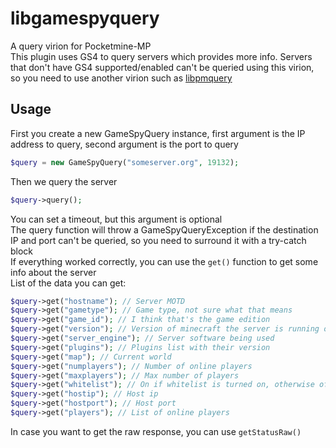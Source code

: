 # libgamespyquery
A query virion for Pocketmine-MP\
This plugin uses GS4 to query servers which provides more info. Servers that don't have GS4 supported/enabled can't be queried using this virion, so you need to use another virion such as [libpmquery](https://github.com/jasonwynn10/libpmquery)
## Usage
First you create a new GameSpyQuery instance, first argument is the IP address to query, second argument is the port to query
```php
$query = new GameSpyQuery("someserver.org", 19132);
```
Then we query the server
```php
$query->query();
```
You can set a timeout, but this argument is optional\
The query function will throw a GameSpyQueryException if the destination IP and port can't be queried, so you need to surround it with a try-catch block\
If everything worked correctly, you can use the `get()` function to get some info about the server\
List of the data you can get:
```php
$query->get("hostname"); // Server MOTD
$query->get("gametype"); // Game type, not sure what that means
$query->get("game_id"); // I think that's the game edition
$query->get("version"); // Version of minecraft the server is running on
$query->get("server_engine"); // Server software being used
$query->get("plugins"); // Plugins list with their version
$query->get("map"); // Current world
$query->get("numplayers"); // Number of online players
$query->get("maxplayers"); // Max number of players
$query->get("whitelist"); // On if whitelist is turned on, otherwise off
$query->get("hostip"); // Host ip
$query->get("hostport"); // Host port
$query->get("players"); // List of online players
```
In case you want to get the raw response, you can use `getStatusRaw()`
